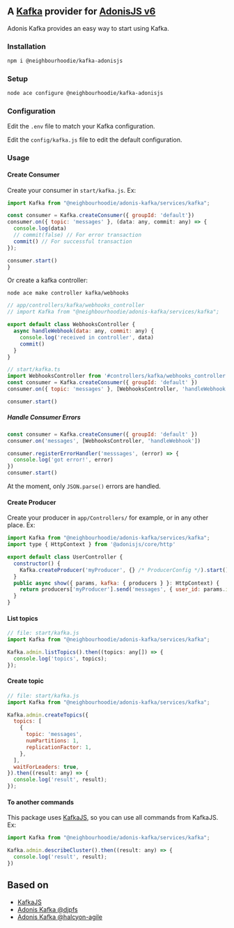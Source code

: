 ## A [Kafka](http://kafka.apache.org) provider for [AdonisJS v6](https://adonisjs.com/)

Adonis Kafka provides an easy way to start using Kafka.

### Installation

```bash
npm i @neighbourhoodie/kafka-adonisjs
```

### Setup

```bash
node ace configure @neighbourhoodie/kafka-adonisjs
```

### Configuration

Edit the `.env` file to match your Kafka configuration.

Edit the `config/kafka.js` file to edit the default configuration.

### Usage

#### Create Consumer

Create your consumer in `start/kafka.js`. Ex:

```js
import Kafka from "@neighbourhoodie/adonis-kafka/services/kafka";

const consumer = Kafka.createConsumer({ groupId: 'default'})
consumer.on({ topic: 'messages' }, (data: any, commit: any) => {
  console.log(data)
  // commit(false) // For error transaction
  commit() // For successful transaction
});

consumer.start()
}
```

Or create a kafka controller:

```shell
node ace make controller kafka/webhooks
```

```js
// app/controllers/kafka/webhooks_controller
// import Kafka from "@neighbourhoodie/adonis-kafka/services/kafka";

export default class WebhooksController {
  async handleWebhook(data: any, commit: any) {
    console.log('received in controller', data)
    commit()
  }
}
```

```js
// start/kafka.ts
import WebhooksController from '#controllers/kafka/webhooks_controller'
const consumer = Kafka.createConsumer({ groupId: 'default' })
consumer.on({ topic: 'messages' }, [WebhooksController, 'handleWebhook'])

consumer.start()
```

##### Handle Consumer Errors

```js
const consumer = Kafka.createConsumer({ groupId: 'default' })
consumer.on('messages', [WebhooksController, 'handleWebhook'])

consumer.registerErrorHandler('messsages', (error) => {
  console.log('got error!', error)
})
consumer.start()
```

At the moment, only `JSON.parse()` errors are handled.

#### Create Producer

Create your producer in `app/Controllers/` for example, or in any other place. Ex:

```js
import Kafka from "@neighbourhoodie/adonis-kafka/services/kafka";
import type { HttpContext } from '@adonisjs/core/http'

export default class UserController {
  constructor() {
    Kafka.createProducer('myProducer', {} /* ProducerConfig */).start()
  }
  public async show({ params, kafka: { producers } }: HttpContext) {
    return producers['myProducer'].send('messages', { user_id: params.id })
  }
}
```

#### List topics

```js
// file: start/kafka.js
import Kafka from "@neighbourhoodie/adonis-kafka/services/kafka";

Kafka.admin.listTopics().then((topics: any[]) => {
  console.log('topics', topics);
});
```

#### Create topic

```js
// file: start/kafka.js
import Kafka from "@neighbourhoodie/adonis-kafka/services/kafka";

Kafka.admin.createTopics({
  topics: [
    {
      topic: 'messages',
      numPartitions: 1,
      replicationFactor: 1,
    },
  ],
  waitForLeaders: true,
}).then((result: any) => {
  console.log('result', result);
});
```

#### To another commands

This package uses [KafkaJS](https://kafka.js.org/docs), so you can use all commands from KafkaJS. Ex:

```js
import Kafka from "@neighbourhoodie/adonis-kafka/services/kafka";

Kafka.admin.describeCluster().then((result: any) => {
  console.log('result', result);
})
```

## Based on

- [KafkaJS](https://kafka.js.org/)</a>
- [Adonis Kafka @djpfs](https://github.com/djpfs/adonis-kafka)
- [Adonis Kafka @halcyon-agile](https://github.com/halcyon-agile/adonis-kafka)
